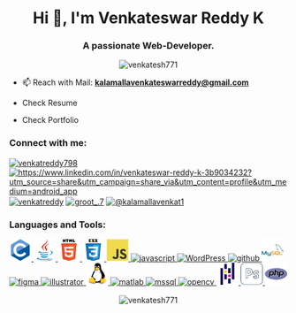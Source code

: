 <h1 align="center">Hi 👋, I'm Venkateswar Reddy K</h1>
<h3 align="center">A passionate Web-Developer.</h3>

<p align="center"> <img src="https://komarev.com/ghpvc/?username=venkatesh771&label=Profile%20views&color=0e75b6&style=flat" alt="venkatesh771" /> </p>


- 📫 Reach with Mail: **kalamallavenkateswarreddy@gmail.com**
- <p><a href="https://drive.google.com/file/d/1JvQO2jQ9sLUXsgljLuIqnFEpp0ie8M3-/view?usp=sharing" style="text-decoration:none;">Check Resume</a></p>
- <p><a href="https://venkateswar.site/" style="text-decoration:none;">Check Portfolio</a></p>

<h3 align="left">Connect with me:</h3>
<p align="left">
<a href="https://twitter.com/venkatreddy798" target="blank"><img align="center" src="https://raw.githubusercontent.com/rahuldkjain/github-profile-readme-generator/master/src/images/icons/Social/twitter.svg" alt="venkatreddy798" height="30" width="40" /></a>
<a href="https://linkedin.com/in/https://www.linkedin.com/in/venkateswar-reddy-k-3b9034232?utm_source=share&utm_campaign=share_via&utm_content=profile&utm_medium=android_app" target="blank"><img align="center" src="https://raw.githubusercontent.com/rahuldkjain/github-profile-readme-generator/master/src/images/icons/Social/linked-in-alt.svg" alt="https://www.linkedin.com/in/venkateswar-reddy-k-3b9034232?utm_source=share&utm_campaign=share_via&utm_content=profile&utm_medium=android_app" height="30" width="40" /></a>
<a href="https://fb.com/venkatreddy" target="blank"><img align="center" src="https://raw.githubusercontent.com/rahuldkjain/github-profile-readme-generator/master/src/images/icons/Social/facebook.svg" alt="venkatreddy" height="30" width="40" /></a>
<a href="https://instagram.com/groot_.7" target="blank"><img align="center" src="https://raw.githubusercontent.com/rahuldkjain/github-profile-readme-generator/master/src/images/icons/Social/instagram.svg" alt="groot_.7" height="30" width="40" /></a>
<a href="https://www.hackerrank.com/@kalamallavenkat1" target="blank"><img align="center" src="https://raw.githubusercontent.com/rahuldkjain/github-profile-readme-generator/master/src/images/icons/Social/hackerrank.svg" alt="@kalamallavenkat1" height="30" width="40" /></a>
</p>

<h3 align="left">Languages and Tools:</h3>
<p align="left"> <a href="https://www.cprogramming.com/" target="_blank" rel="noreferrer"> <img src="https://raw.githubusercontent.com/devicons/devicon/master/icons/c/c-original.svg" alt="c" width="40" height="40"/> </a>
<a href="https://www.java.com" target="_blank" rel="noreferrer"> <img src="https://raw.githubusercontent.com/devicons/devicon/master/icons/java/java-original.svg" alt="java" width="40" height="40"/> </a>
<a href="https://www.w3.org/html/" target="_blank" rel="noreferrer"> <img src="https://raw.githubusercontent.com/devicons/devicon/master/icons/html5/html5-original-wordmark.svg" alt="html5" width="40" height="40"/> </a>
<a href="https://www.w3schools.com/css/" target="_blank" rel="noreferrer"> <img src="https://raw.githubusercontent.com/devicons/devicon/master/icons/css3/css3-original-wordmark.svg" alt="css3" width="40" height="40"/> </a> 
<a href="https://developer.mozilla.org/en-US/docs/Web/JavaScript" target="_blank" rel="noreferrer"> <img src="https://raw.githubusercontent.com/devicons/devicon/master/icons/javascript/javascript-original.svg" alt="javascript" width="40" height="40"/> </a>
<a href="https://react.dev/" target="_blank" rel="noreferrer"> <img src="https://cdn4.iconfinder.com/data/icons/logos-3/600/React.js_logo-512.png" alt="javascript" width="40" height="40"/> </a>
<a href="https://wordpress.com/" target="_blank" rel="noreferrer"> <img src="https://upload.wikimedia.org/wikipedia/commons/thumb/0/09/Wordpress-Logo.svg/768px-Wordpress-Logo.svg.png" alt="WordPress" width="40" height="40"/> </a>
<a href="https://en.wikipedia.org/wiki/GitHub" target="_blank" rel="noreferrer"> <img src="https://cdn-icons-png.flaticon.com/512/25/25231.png" alt="github" width="40" height="40"/> </a>
<a href="https://www.mysql.com/" target="_blank" rel="noreferrer"> <img src="https://raw.githubusercontent.com/devicons/devicon/master/icons/mysql/mysql-original-wordmark.svg" alt="mysql" width="40" height="40"/> </a>
<a href="https://www.figma.com/" target="_blank" rel="noreferrer"> <img src="https://www.vectorlogo.zone/logos/figma/figma-icon.svg" alt="figma" width="40" height="40"/> </a>
<a href="https://www.adobe.com/in/products/illustrator.html" target="_blank" rel="noreferrer"> <img src="https://www.vectorlogo.zone/logos/adobe_illustrator/adobe_illustrator-icon.svg" alt="illustrator" width="40" height="40"/> </a> 
<a href="https://www.linux.org/" target="_blank" rel="noreferrer"> <img src="https://raw.githubusercontent.com/devicons/devicon/master/icons/linux/linux-original.svg" alt="linux" width="40" height="40"/> </a> 
<a href="https://www.mathworks.com/" target="_blank" rel="noreferrer"> <img src="https://upload.wikimedia.org/wikipedia/commons/2/21/Matlab_Logo.png" alt="matlab" width="40" height="40"/> </a> 
<a href="https://www.microsoft.com/en-us/sql-server" target="_blank" rel="noreferrer"> <img src="https://www.svgrepo.com/show/303229/microsoft-sql-server-logo.svg" alt="mssql" width="40" height="40"/> </a>  
<a href="https://opencv.org/" target="_blank" rel="noreferrer"> <img src="https://www.vectorlogo.zone/logos/opencv/opencv-icon.svg" alt="opencv" width="40" height="40"/> </a>
<a href="https://pandas.pydata.org/" target="_blank" rel="noreferrer"> <img src="https://raw.githubusercontent.com/devicons/devicon/2ae2a900d2f041da66e950e4d48052658d850630/icons/pandas/pandas-original.svg" alt="pandas" width="40" height="40"/> </a> 
<a href="https://www.photoshop.com/en" target="_blank" rel="noreferrer"> <img src="https://raw.githubusercontent.com/devicons/devicon/master/icons/photoshop/photoshop-line.svg" alt="photoshop" width="40" height="40"/> </a> 
<a href="https://www.php.net" target="_blank" rel="noreferrer"> <img src="https://raw.githubusercontent.com/devicons/devicon/master/icons/php/php-original.svg" alt="php" width="40" height="40"/> </a> 

<p align="center"><img align="center" src="https://github-readme-stats.vercel.app/api/top-langs?username=venkatesh771&show_icons=true&locale=en&layout=compact" alt="venkatesh771" /></p>
